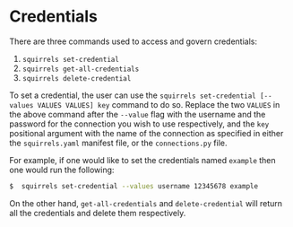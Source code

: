 # Credentials

There are three commands used to access and govern credentials:
1. `squirrels set-credential`
2. `squirrels get-all-credentials`
3. `squirrels delete-credential`


To set a credential, the user can use the `squirrels set-credential [--values VALUES VALUES] key` command to do so. Replace the two `VALUES` in the above command after the `--value` flag with the username and the password for the connection you wish to use respectively, and the `key` positional argument with the name of the connection as specified in either the `squirrels.yaml` manifest file, or the `connections.py` file.

For example, if one would like to set the credentials named `example` then one would run the following:

```bash
$  squirrels set-credential --values username 12345678 example
```

On the other hand, `get-all-credentials` and `delete-credential` will return all the credentials and delete them respectively.

